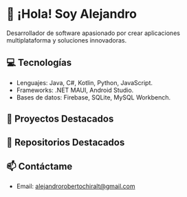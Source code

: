# 👋 ¡Hola! Soy Alejandro  
Desarrollador de software apasionado por crear aplicaciones multiplataforma y soluciones innovadoras.

## 💻 Tecnologías
- Lenguajes: Java, C#, Kotlin, Python, JavaScript.
- Frameworks: .NET MAUI, Android Studio.
- Bases de datos: Firebase, SQLite, MySQL Workbench.

## 🚀 Proyectos Destacados

## 🚀 Repositorios Destacados


## 📫 Contáctame
- Email: alejandrorobertochiralt@gmail.com
